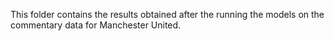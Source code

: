 This folder contains the results obtained after the running the models on the commentary data for Manchester United.
